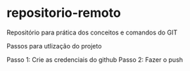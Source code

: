 # repositorio-remoto
Repositório  para prática dos conceitos e comandos do GIT

Passos para utlização do projeto

Passo 1: Crie as credenciais do github
Passo 2: Fazer o push 
